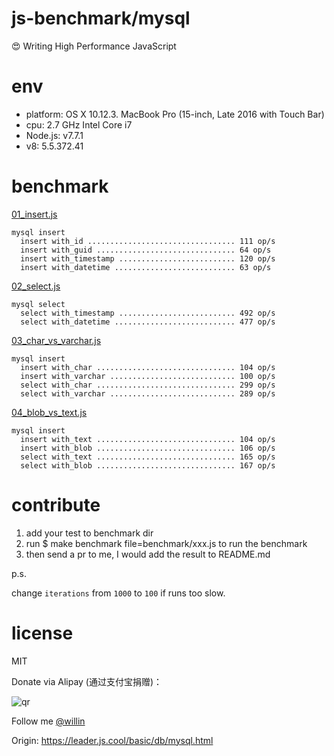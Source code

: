 # js-benchmark/mysql

:heart_eyes: Writing High Performance JavaScript

# env

* platform: OS X 10.12.3. MacBook Pro (15-inch, Late 2016 with Touch Bar)
* cpu: 2.7 GHz Intel Core i7
* Node.js: v7.7.1
* v8: 5.5.372.41

# benchmark

[01_insert.js](benchmark/01_insert.js)
```
mysql insert
  insert with_id ................................. 111 op/s
  insert with_guid ............................... 64 op/s
  insert with_timestamp .......................... 120 op/s
  insert with_datetime ........................... 63 op/s
```

[02_select.js](benchmark/02_select.js)
```
mysql select
  select with_timestamp .......................... 492 op/s
  select with_datetime ........................... 477 op/s
```

[03_char_vs_varchar.js](benchmark/03_char_vs_varchar.js)
```
mysql insert
  insert with_char ............................... 104 op/s
  insert with_varchar ............................ 100 op/s
  select with_char ............................... 299 op/s
  select with_varchar ............................ 289 op/s
```

[04_blob_vs_text.js](benchmark/04_blob_vs_text.js)
```
mysql insert
  insert with_text ............................... 104 op/s
  insert with_blob ............................... 106 op/s
  select with_text ............................... 165 op/s
  select with_blob ............................... 167 op/s
```

# contribute

1. add your test to benchmark dir
1. run $ make benchmark file=benchmark/xxx.js to run the benchmark
1. then send a pr to me, I would add the result to README.md

p.s. 

change `iterations` from `1000` to `100` if runs too slow.

# license

MIT

Donate via Alipay (通过支付宝捐赠)：

![qr](https://cloud.githubusercontent.com/assets/1890238/15489630/fccbb9cc-2193-11e6-9fed-b93c59d6ef37.png)

Follow me [@willin](https://github.com/willin)

Origin: <https://leader.js.cool/basic/db/mysql.html>
